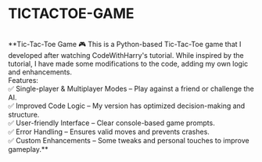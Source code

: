 # TICTACTOE-GAME
<br>
**Tic-Tac-Toe Game 🎮 This is a Python-based Tic-Tac-Toe game that I developed after watching CodeWithHarry's tutorial. While inspired by the tutorial, I have made some modifications to the code, adding my own logic and enhancements.<br> 
Features: <br>
✅ Single-player & Multiplayer Modes – Play against a friend or challenge the AI.<br>
✅ Improved Code Logic – My version has optimized decision-making and structure.<br>
✅ User-friendly Interface – Clear console-based game prompts.<br>
✅ Error Handling – Ensures valid moves and prevents crashes. <br>
✅ Custom Enhancements – Some tweaks and personal touches to improve gameplay.**
